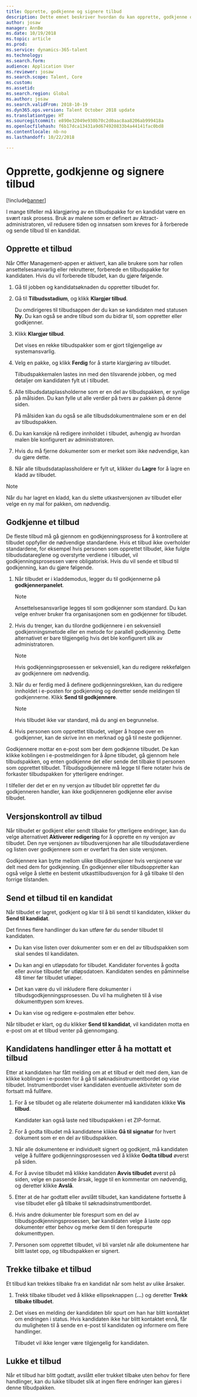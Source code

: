 ```yaml
---
title: Opprette, godkjenne og signere tilbud
description: Dette emnet beskriver hvordan du kan opprette, godkjenne og registrere et tilbud for en kandidat ved hjelp av Dynamics 365 for Talent.
author: josaw
manager: AnnBe
ms.date: 10/19/2018
ms.topic: article
ms.prod: 
ms.service: dynamics-365-talent
ms.technology: 
ms.search.form: 
audience: Application User
ms.reviewer: josaw
ms.search.scope: Talent, Core
ms.custom: 
ms.assetid: 
ms.search.region: Global
ms.author: josaw
ms.search.validFrom: 2018-10-19
ms.dyn365.ops.version: Talent October 2018 update
ms.translationtype: HT
ms.sourcegitcommit: e890e32049e930b70c2d0aac8aa8206ab999418a
ms.openlocfilehash: f6b17dca13431a9d674920833b4a44141fac0bd8
ms.contentlocale: nb-no
ms.lasthandoff: 10/22/2018

---
```


# <a name="creating-approving-and-signing-offers"></a>Opprette, godkjenne og signere tilbud

[!include[banner](../includes/banner.md)]

I mange tilfeller må klargjøring av en tilbudspakke for en kandidat være en svært rask prosess.
Bruk av malene som er definert av Attract-administratoren, vil redusere tiden og innsatsen som kreves for å forberede og sende tilbud til en kandidat.

## <a name="create-an-offer"></a>Opprette et tilbud

Når Offer Management-appen er aktivert, kan alle brukere som har rollen ansettelsesansvarlig eller rekrutterer, forberede en tilbudspakke for kandidaten. Hvis du vil forberede tilbudet, kan du gjøre følgende.

1.  Gå til jobben og kandidatsøknaden du oppretter tilbudet for.

1.  Gå til **Tilbudsstadium**, og klikk **Klargjør tilbud**.

    Du omdirigeres til tilbudsappen der du kan se kandidaten med statusen **Ny**. Du kan også se andre tilbud som du bidrar til, som oppretter eller godkjenner.

1.  Klikk **Klargjør tilbud**. 
    
    Det vises en rekke tilbudspakker som er gjort tilgjengelige av systemansvarlig.

1.  Velg en pakke, og klikk **Ferdig** for å starte klargjøring av tilbudet.

    Tilbudspakkemalen lastes inn med den tilsvarende jobben, og med detaljer om kandidaten fylt ut i tilbudet.

1.  Alle tilbudsdataplassholderne som er en del av tilbudspakken, er synlige på målsiden. Du kan fylle ut alle verdier på tvers av pakken på denne siden.

    På målsiden kan du også se alle tilbudsdokumentmalene som er en del av tilbudspakken.

1.  Du kan kanskje nå redigere innholdet i tilbudet, avhengig av hvordan malen ble konfigurert av administratoren.

1.  Hvis du må fjerne dokumenter som er merket som ikke nødvendige, kan du gjøre dette.

1. Når alle tilbudsdataplassholdere er fylt ut, klikker du **Lagre** for å lagre en kladd av tilbudet.

>[!NOTE]
> Når du har lagret en kladd, kan du slette utkastversjonen av tilbudet eller velge en ny mal for pakken, om nødvendig.


## <a name="approve-an-offer"></a>Godkjenne et tilbud

De fleste tilbud må gå gjennom en godkjenningsprosess for å kontrollere at tilbudet oppfyller de nødvendige standardene. Hvis et tilbud ikke overholder standardene, for eksempel hvis personen som opprettet tilbudet, ikke fulgte tilbudsdatareglene og overstyrte verdiene i tilbudet, vil godkjenningsprosessen være obligatorisk. Hvis du vil sende et tilbud til godkjenning, kan du gjøre følgende.

1.  Når tilbudet er i kladdemodus, legger du til godkjennerne på **godkjennerpanelet**. 
    >[!NOTE]
    > Ansettelsesansvarlige legges til som godkjenner som standard. Du kan velge enhver bruker fra organisasjonen som en godkjenner for tilbudet.

1.  Hvis du trenger, kan du tilordne godkjennere i en sekvensiell godkjenningsmetode eller en metode for parallell godkjenning. Dette alternativet er bare tilgjengelig hvis det ble konfigurert slik av administratoren.
    >[!NOTE]
    > Hvis godkjenningsprosessen er sekvensiell, kan du redigere rekkefølgen av godkjennere om nødvendig.

1.  Når du er ferdig med å definere godkjenningsrekken, kan du redigere innholdet i e-posten for godkjenning og deretter sende meldingen til godkjennerne. Klikk **Send til godkjennere**.
    >[!NOTE]
    > Hvis tilbudet ikke var standard, må du angi en begrunnelse.

1.  Hvis personen som opprettet tilbudet, velger å hoppe over en godkjenner, kan de skrive inn en merknad og gå til neste godkjenner.

Godkjennere mottar en e-post som ber dem godkjenne tilbudet. De kan klikke koblingen i e-postmeldingen for å åpne tilbudet, gå gjennom hele tilbudspakken, og enten godkjenne det eller sende det tilbake til personen som opprettet tilbudet. Tilbudsgodkjennere må legge til flere notater hvis de forkaster tilbudspakken for ytterligere endringer. 

I tilfeller der det er en ny versjon av tilbudet blir opprettet før du godkjenneren handler, kan ikke godkjenneren godkjenne eller avvise tilbudet.

## <a name="offer-versioning"></a>Versjonskontroll av tilbud 

Når tilbudet er godkjent eller sendt tilbake for ytterligere endringer, kan du velge alternativet **Aktiverer redigering** for å opprette en ny versjon av tilbudet. Den nye versjonen av tilbudsversjonen har alle tilbudsdataverdiene og listen over godkjennere som er overført fra den siste versjonen. 

Godkjennere kan bytte mellom ulike tilbuddversjoner hvis versjonene var delt med dem for godkjenning. En godkjenner eller tilbudsoppretter kan også velge å slette en bestemt utkasttilbudsversjon for å gå tilbake til den forrige tilstanden.


## <a name="send-an-offer-to-a-candidate"></a>Send et tilbud til en kandidat 

Når tilbudet er lagret, godkjent og klar til å bli sendt til kandidaten, klikker du **Send til kandidat**.

Det finnes flere handlinger du kan utføre før du sender tilbudet til kandidaten.
-  Du kan vise listen over dokumenter som er en del av tilbudspakken som skal sendes til kandidaten.

-  Du kan angi en utløpsdato for tilbudet. Kandidater forventes å godta eller avvise tilbudet før utløpsdatoen.  Kandidaten sendes en påminnelse 48 timer før tilbudet utløper.

-  Det kan være du vil inkludere flere dokumenter i tilbudsgodkjenningsprosessen. Du vil ha muligheten til å vise dokumenttypen som kreves.

-  Du kan vise og redigere e-postmalen etter behov.

Når tilbudet er klart, og du klikker **Send til kandidat**, vil kandidaten motta en e-post om at et tilbud venter på gjennomgang.


## <a name="candidates-actions-after-receiving-an-offer"></a>Kandidatens handlinger etter å ha mottatt et tilbud

Etter at kandidaten har fått melding om at et tilbud er delt med dem, kan de klikke koblingen i e-posten for å gå til søknadsinstrumentbordet og vise tilbudet. Instrumentbordet viser kandidaten eventuelle aktiviteter som de fortsatt må fullføre.

1.  For å se tilbudet og alle relaterte dokumenter må kandidaten klikke **Vis tilbud**.

    Kandidater kan også laste ned tilbudspakken i et ZIP-format.

1.  For å godta tilbudet må kandidatene klikke **Gå til signatur** for hvert dokument som er en del av tilbudspakken.

1.  Når alle dokumentene er individuelt signert og godkjent, må kandidaten velge å fullføre godkjenningsprosessen ved å klikke **Godta tilbud** øverst på siden.

1.  For å avvise tilbudet må klikke kandidaten **Avvis tilbudet** øverst på siden, velge en passende årsak, legge til en kommentar om nødvendig, og deretter klikke **Avslå**.

1.  Etter at de har godtatt eller avslått tilbudet, kan kandidatene fortsette å vise tilbudet eller gå tilbake til søknadsinstrumentbordet.

1.  Hvis andre dokumenter ble forespurt som en del av tilbudsgodkjenningsprosessen, bør kandidaten velge å laste opp dokumenter etter behov og merke dem til den forespurte dokumenttypen.

1.  Personen som opprettet tilbudet, vil bli varslet når alle dokumentene har blitt lastet opp, og tilbudspakken er signert.


## <a name="withdrawing-an-offer"></a>Trekke tilbake et tilbud

Et tilbud kan trekkes tilbake fra en kandidat når som helst av ulike årsaker. 
1.  Trekk tilbake tilbudet ved å klikke ellipseknappen (**...**) og deretter **Trekk tilbake tilbudet**. 

2. Det vises en melding der kandidaten blir spurt om han har blitt kontaktet om endringen i status. Hvis kandidaten ikke har blitt kontaktet ennå, får du muligheten til å sende en e-post til kandidaten og informere om flere handlinger. 

   Tilbudet vil ikke lenger være tilgjengelig for kandidaten.


## <a name="closing-an-offer"></a>Lukke et tilbud 

Når et tilbud har blitt godtatt, avslått eller trukket tilbake uten behov for flere handlinger, kan du lukke tilbudet slik at ingen flere endringer kan gjøres i denne tilbudpakken.

